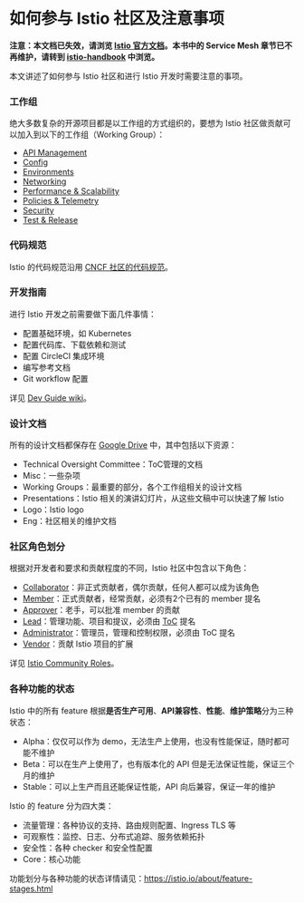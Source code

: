 # 如何参与 Istio 社区及注意事项

**注意：本文档已失效，请浏览 [Istio 官方文档](https://istio.io)。本书中的 Service Mesh 章节已不再维护，请转到 [istio-handbook](https://www.servicemesher.com/istio-handbook) 中浏览。**

本文讲述了如何参与 Istio 社区和进行 Istio 开发时需要注意的事项。

### 工作组

绝大多数复杂的开源项目都是以工作组的方式组织的，要想为 Istio 社区做贡献可以加入到以下的工作组（Working Group）：

- [API Management](https://github.com/istio/community/blob/master/WORKING-GROUPS.md#api-management)
- [Config](https://github.com/istio/community/blob/master/WORKING-GROUPS.md#config)
- [Environments](https://github.com/istio/community/blob/master/WORKING-GROUPS.md#environments)
- [Networking](https://github.com/istio/community/blob/master/WORKING-GROUPS.md#networking)
- [Performance & Scalability](https://github.com/istio/community/blob/master/WORKING-GROUPS.md#performance-and-scalability)
- [Policies & Telemetry](https://github.com/istio/community/blob/master/WORKING-GROUPS.md#policies-and-telemetry)
- [Security](https://github.com/istio/community/blob/master/WORKING-GROUPS.md#security)
- [Test & Release](https://github.com/istio/community/blob/master/WORKING-GROUPS.md#test-and-release)

### 代码规范

Istio 的代码规范沿用 [CNCF 社区的代码规范](https://github.com/cncf/foundation/blob/master/code-of-conduct.md)。

### 开发指南

进行 Istio 开发之前需要做下面几件事情：

- 配置基础环境，如 Kubernetes
- 配置代码库、下载依赖和测试
- 配置 CircleCI 集成环境
- 编写参考文档
- Git workflow 配置

详见 [Dev Guide wiki](https://github.com/istio/istio/wiki/Dev-Guide)。

### 设计文档

所有的设计文档都保存在 [Google Drive](https://drive.google.com/drive/u/0/folders/0AIS5p3eW9BCtUk9PVA) 中，其中包括以下资源：

- Technical Oversight Committee：ToC管理的文档
- Misc：一些杂项
- Working Groups：最重要的部分，各个工作组相关的设计文档
- Presentations：Istio 相关的演讲幻灯片，从这些文稿中可以快速了解 Istio
- Logo：Istio logo
- Eng：社区相关的维护文档

### 社区角色划分

根据对开发者和要求和贡献程度的不同，Istio 社区中包含以下角色：

- [Collaborator](https://github.com/istio/community/blob/master/ROLES.md#collaborator)：非正式贡献者，偶尔贡献，任何人都可以成为该角色
- [Member](https://github.com/istio/community/blob/master/ROLES.md#member)：正式贡献者，经常贡献，必须有2个已有的 member 提名
- [Approver](https://github.com/istio/community/blob/master/ROLES.md#approver)：老手，可以批准 member 的贡献
- [Lead](https://github.com/istio/community/blob/master/ROLES.md#lead)：管理功能、项目和提议，必须由 [ToC](https://github.com/istio/community/blob/master/WORKING-GROUP-PROCESSES.md) 提名
- [Administrator](https://github.com/istio/community/blob/master/ROLES.md#administrator)：管理员，管理和控制权限，必须由 ToC 提名
- [Vendor](https://github.com/istio/community/blob/master/ROLES.md#vendor)：贡献 Istio 项目的扩展

详见 [Istio Community Roles](https://github.com/istio/community/blob/master/ROLES.md)。

### 各种功能的状态

Istio 中的所有 feature 根据**是否生产可用**、**API兼容性**、**性能**、**维护策略**分为三种状态：

- Alpha：仅仅可以作为 demo，无法生产上使用，也没有性能保证，随时都可能不维护
- Beta：可以在生产上使用了，也有版本化的 API 但是无法保证性能，保证三个月的维护
- Stable：可以上生产而且还能保证性能，API 向后兼容，保证一年的维护

Istio 的 feature 分为四大类：

- 流量管理：各种协议的支持、路由规则配置、Ingress TLS 等
- 可观察性：监控、日志、分布式追踪、服务依赖拓扑
- 安全性：各种 checker 和安全性配置
- Core：核心功能

功能划分与各种功能的状态详情请见：<https://istio.io/about/feature-stages.html>
